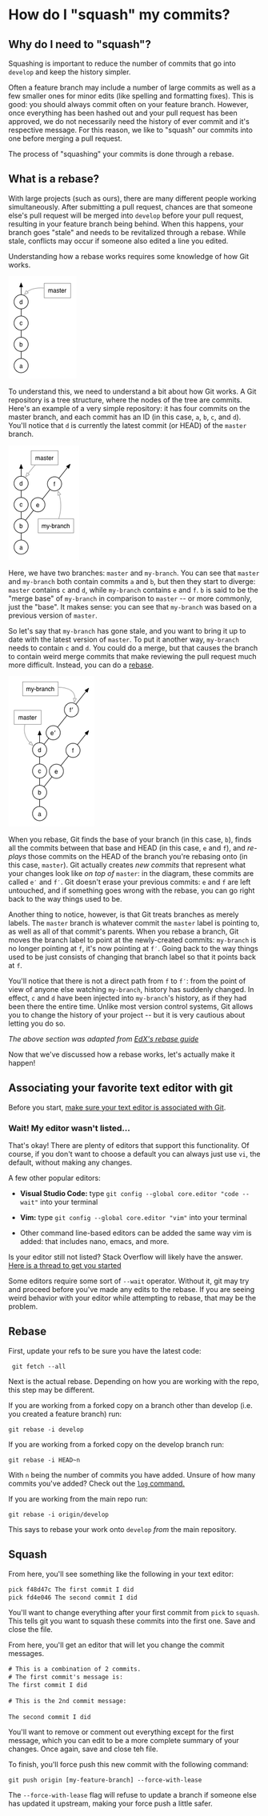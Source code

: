 # How do I "squash" my commits?

## Why do I need to "squash"?

Squashing is important to reduce the number of commits that go into `develop` and keep the history simpler. 

Often a feature branch may include a number of large commits as well as a few smaller ones for minor edits (like spelling and formatting fixes). This is good: you should always commit often on your feature branch. However, once everything has been hashed out and your pull request has been approved, we do not necessarily need the history of ever commit and it's respective message. For this reason, we like to "squash" our commits into one before merging a pull request. 

The process of "squashing" your commits is done through a rebase.

## What is a rebase?

With large projects (such as ours), there are many different people working simultaneously. After submitting a pull request, chances are that someone else's pull request will be merged into `develop` before your pull request, resulting in your feature branch being behind. When this happens, your branch goes "stale" and needs to be revitalized through a rebase. While stale, conflicts may occur if someone also edited a line you edited.

Understanding how a rebase works requires some knowledge of how Git works.

![master image](assets/master.png)

To understand this, we need to understand a bit about how Git works. A Git repository is a tree structure, where the nodes of the tree are commits. Here's an example of a very simple repository: it has four commits on the master branch, and each commit has an ID (in this case, `a`, `b`, `c`, and `d`). You'll notice that `d` is currently the latest commit (or HEAD) of the `master` branch.

![branch image](assets/branch.png)

Here, we have two branches: `master` and `my-branch`. You can see that `master` and `my-branch` both contain commits `a` and `b`, but then they start to diverge: `master` contains `c` and `d`, while `my-branch` contains `e` and `f`. `b` is said to be the "merge base" of `my-branch` in comparison to `master` -- or more commonly, just the "base". It makes sense: you can see that `my-branch` was based on a previous version of `master`.

So let's say that `my-branch` has gone stale, and you want to bring it up to date with the latest version of `master`. To put it another way, `my-branch` needs to contain `c` and `d`. You could do a merge, but that causes the branch to contain weird merge commits that make reviewing the pull request much more difficult. Instead, you can do a [rebase](http://www.git-scm.com/book/en/Git-Branching-Rebasing).

![rebase image](assets/rebase.png)

When you rebase, Git finds the base of your branch (in this case, `b`), finds all the commits between that base and HEAD (in this case, `e` and `f`), and *re-plays* those commits on the HEAD of the branch you're rebasing onto (in this case, `master`). Git actually creates *new commits* that represent what your changes look like *on top of* `master`: in the diagram, these commits are called `e′` and `f′`. Git doesn't erase your previous commits: `e` and `f` are left untouched, and if something goes wrong with the rebase, you can go right back to the way things used to be.

Another thing to notice, however, is that Git treats branches as merely labels. The `master` branch is whatever commit the `master` label is pointing to, as well as all of that commit's parents. When you rebase a branch, Git moves the branch label to point at the newly-created commits: `my-branch` is no longer pointing at `f`, it's now pointing at `f′`. Going back to the way things used to be just consists of changing that branch label so that it points back at `f`.

You'll notice that there is not a direct path from `f` to `f′`: from the point of view of anyone else watching `my-branch`, history has suddenly changed. In effect, `c` and `d` have been injected into `my-branch`'s history, as if they had been there the entire time. Unlike most version control systems, Git allows you to change the history of your project -- but it is very cautious about letting you do so.

*The above section was adapted from [EdX's rebase guide](https://github.com/edx/edx-platform/wiki/How-to-Rebase-a-Pull-Request)*

Now that we've discussed how a rebase works, let's actually make it happen!

## Associating your favorite text editor with git

Before you start, [make sure your text editor is associated with Git](https://help.github.com/articles/associating-text-editors-with-git/).

### Wait! My editor wasn't listed...

That's okay! There are plenty of editors that support this functionality. Of course, if you don't want to choose a default you can always just use `vi`, the default, without making any changes. 

A few other popular editors:

- **Visual Studio Code:** type `git config --global core.editor "code --wait"` into your terminal

- **Vim:** type `git config --global core.editor "vim"` into your terminal

- Other command line-based editors can be added the same way vim is added: that includes nano, emacs, and more.

Is your editor still not listed? Stack Overflow will likely have the answer. [Here is a thread to get you started](http://stackoverflow.com/questions/2596805/how-do-i-make-git-use-the-editor-of-my-choice-for-commits)

Some editors require some sort of `--wait` operator. Without it, git may try and proceed before you've made any edits to the rebase. If you are seeing weird behavior with your editor while attempting to rebase, that may be the problem.

## Rebase

First, update your refs to be sure you have the latest code:

```shell
 git fetch --all
```

Next is the actual rebase. Depending on how you are working with the repo, this step may be different.

If you are working from a forked copy on a branch other than develop (i.e. you created a feature branch) run:

```shell
git rebase -i develop
```

If you are working from a forked copy on the develop branch run:

```shell
git rebase -i HEAD~n
```

With `n` being the number of commits you have added. Unsure of how many commits you've added? Check out the [`log` command.](https://www.git-scm.com/docs/git-log)

If you are working from the main repo run:

```shell
git rebase -i origin/develop
```

This says to rebase your work onto `develop` *from* the main repository.

## Squash

From here, you'll see something like the following in your text editor:

```text
pick f48d47c The first commit I did
pick fd4e046 The second commit I did
```

You'll want to change everything after your first commit from `pick` to `squash`. This tells git you want to squash these commits into the first one. Save and close the file.

From here, you'll get an editor that will let you change the commit messages.

```text
# This is a combination of 2 commits.
# The first commit's message is:
The first commit I did

# This is the 2nd commit message:

The second commit I did
```

You'll want to remove or comment out everything except for the first message, which you can edit to be a more complete summary of your changes. Once again, save and close teh file.

To finish, you'll force push this new commit with the following command:

```shell
git push origin [my-feature-branch] --force-with-lease
```

The `--force-with-lease` flag will refuse to update a branch if someone else has updated it upstream, making your force push a little safer.
